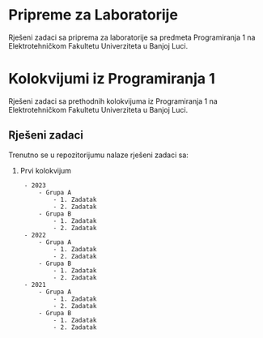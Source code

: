 
# Pripreme za Laboratorije

Rješeni zadaci sa priprema za laboratorije sa predmeta Programiranja 1 na Elektrotehničkom Fakultetu
Univerziteta u Banjoj Luci. 

# Kolokvijumi iz Programiranja 1

Rješeni zadaci sa prethodnih kolokvijuma iz Programiranja 1 na Elektrotehničkom Fakultetu
Univerziteta u Banjoj Luci. 



## Rješeni zadaci

Trenutno se u repozitorijumu nalaze rješeni zadaci sa:

1. Prvi kolokvijum
   
        - 2023
            - Grupa A
                - 1. Zadatak
                - 2. Zadatak
            - Grupa B
                - 1. Zadatak
                - 2. Zadatak
        - 2022
            - Grupa A
                - 1. Zadatak
                - 2. Zadatak
            - Grupa B
                - 1. Zadatak
                - 2. Zadatak
        - 2021
            - Grupa A
                - 1. Zadatak
                - 2. Zadatak
            - Grupa B
                - 1. Zadatak
                - 2. Zadatak                



